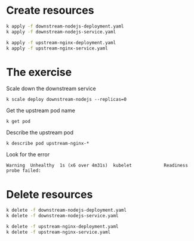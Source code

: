 
# Create resources

```bash
k apply -f downstream-nodejs-deployment.yaml
k apply -f downstream-nodejs-service.yaml

k apply -f upstream-nginx-deployment.yaml
k apply -f upstream-nginx-service.yaml
```

# The exercise

Scale down the downstream service
```
k scale deploy downstream-nodejs --replicas=0
```
Get the upstream pod name
```
k get pod
```
Describe the upstream pod
```
k describe pod upstream-nginx-*
```
Look for the error
```
Warning  Unhealthy  1s (x6 over 4m31s)  kubelet            Readiness probe failed:
```

# Delete resources

```bash
k delete -f downstream-nodejs-deployment.yaml
k delete -f downstream-nodejs-service.yaml

k delete -f upstream-nginx-deployment.yaml
k delete -f upstream-nginx-service.yaml
```